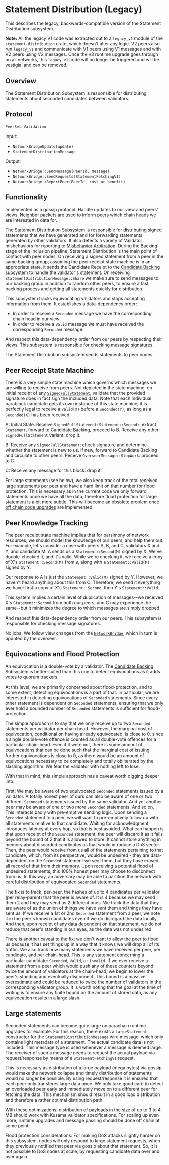 # Statement Distribution (Legacy)

This describes the legacy, backwards-compatible version of the Statement
Distribution subsystem.

**Note:** All the legacy V1 code was extracted out to a `legacy_v1` module of
the `statement-distribution` crate, which doesn't alter any logic. V2 peers also
run `legacy_v1` and communicate with V1 peers using V1 messages and with V2
peers using V2 messages. Once the v3 runtime upgrade goes through on all
networks, this `legacy_v1` code will no longer be triggered and will be
vestigial and can be removed.

## Overview

The Statement Distribution Subsystem is responsible for distributing statements about seconded candidates between validators.

## Protocol

`PeerSet`: `Validation`

Input:

- `NetworkBridgeUpdate(update)`
- `StatementDistributionMessage`

Output:

- `NetworkBridge::SendMessage(PeerId, message)`
- `NetworkBridge::SendRequests(StatementFetchingV1)`
- `NetworkBridge::ReportPeer(PeerId, cost_or_benefit)`

## Functionality

Implemented as a gossip protocol. Handle updates to our view and peers' views. Neighbor packets are used to inform peers which chain heads we are interested in data for.

The Statement Distribution Subsystem is responsible for distributing signed statements that we have generated and for forwarding statements generated by other validators. It also detects a variety of Validator misbehaviors for reporting to [Misbehavior Arbitration](../utility/misbehavior-arbitration.md). During the Backing stage of the inclusion pipeline, Statement Distribution is the main point of contact with peer nodes. On receiving a signed statement from a peer in the same backing group, assuming the peer receipt state machine is in an appropriate state, it sends the Candidate Receipt to the [Candidate Backing subsystem](candidate-backing.md) to handle the validator's statement. On receiving `StatementDistributionMessage::Share` we make sure to send messages to our backing group in addition to random other peers, to ensure a fast backing process and getting all statements quickly for distribution.

This subsystem tracks equivocating validators and stops accepting information from them. It establishes a data-dependency order:

- In order to receive a `Seconded` message we have the corresponding chain head in our view
- In order to receive a `Valid` message we must have received the corresponding `Seconded` message.

And respect this data-dependency order from our peers by respecting their views. This subsystem is responsible for checking message signatures.

The Statement Distribution subsystem sends statements to peer nodes.

## Peer Receipt State Machine

There is a very simple state machine which governs which messages we are willing to receive from peers. Not depicted in the state machine: on initial receipt of any [`SignedFullStatement`](../../types/backing.md#signed-statement-type), validate that the provided signature does in fact sign the included data. Note that each individual parablock candidate gets its own instance of this state machine; it is perfectly legal to receive a `Valid(X)` before a `Seconded(Y)`, as long as a `Seconded(X)` has been received.

A: Initial State. Receive `SignedFullStatement(Statement::Second)`: extract `Statement`, forward to Candidate Backing, proceed to B. Receive any other `SignedFullStatement` variant: drop it.

B: Receive any `SignedFullStatement`: check signature and determine whether the statement is new to us. if new, forward to Candidate Backing and circulate to other peers. Receive `OverseerMessage::StopWork`: proceed to C.

C: Receive any message for this block: drop it.

For large statements (see below), we also keep track of the total received large
statements per peer and have a hard limit on that number for flood protection.
This is necessary as in the current code we only forward statements once we have
all the data, therefore flood protection for large statement is a bit more
subtle. This will become an obsolete problem once [off chain code
upgrades](https://github.com/paritytech/polkadot/issues/2979) are implemented.

## Peer Knowledge Tracking

The peer receipt state machine implies that for parsimony of network resources, we should model the knowledge of our peers, and help them out. For example, let's consider a case with peers A, B, and C, validators X and Y, and candidate M. A sends us a `Statement::Second(M)` signed by X. We've double-checked it, and it's valid. While we're checking it, we receive a copy of X's `Statement::Second(M)` from `B`, along with a `Statement::Valid(M)` signed by Y.

Our response to A is just the `Statement::Valid(M)` signed by Y. However, we haven't heard anything about this from C. Therefore, we send it everything we have: first a copy of X's `Statement::Second`, then Y's `Statement::Valid`.

This system implies a certain level of duplication of messages--we received X's `Statement::Second` from both our peers, and C may experience the same--but it minimizes the degree to which messages are simply dropped.

And respect this data-dependency order from our peers. This subsystem is responsible for checking message signatures.

No jobs. We follow view changes from the [`NetworkBridge`](../utility/network-bridge.md), which in turn is updated by the overseer.

## Equivocations and Flood Protection

An equivocation is a double-vote by a validator. The [Candidate Backing](candidate-backing.md) Subsystem is better-suited than this one to detect equivocations as it adds votes to quorum trackers.

At this level, we are primarily concerned about flood-protection, and to some extent, detecting equivocations is a part of that. In particular, we are interested in detecting equivocations of `Seconded` statements. Since every other statement is dependent on `Seconded` statements, ensuring that we only ever hold a bounded number of `Seconded` statements is sufficient for flood-protection.

The simple approach is to say that we only receive up to two `Seconded` statements per validator per chain head. However, the marginal cost of equivocation, conditional on having already equivocated, is close to 0, since a single double-vote offence is counted as all double-vote offences for a particular chain-head. Even if it were not, there is some amount of equivocations that can be done such that the marginal cost of issuing further equivocations is close to 0, as there would be an amount of equivocations necessary to be completely and totally obliterated by the slashing algorithm. We fear the validator with nothing left to lose.

With that in mind, this simple approach has a caveat worth digging deeper into.

First: We may be aware of two equivocated `Seconded` statements issued by a validator. A totally honest peer of ours can also be aware of one or two different `Seconded` statements issued by the same validator. And yet another peer may be aware of one or two _more_ `Seconded` statements. And so on. This interacts badly with pre-emptive sending logic. Upon sending a `Seconded` statement to a peer, we will want to pre-emptively follow up with all statements relative to that candidate. Waiting for acknowledgment introduces latency at every hop, so that is best avoided. What can happen is that upon receipt of the `Seconded` statement, the peer will discard it as it falls beyond the bound of 2 that it is allowed to store. It cannot store anything in memory about discarded candidates as that would introduce a DoS vector. Then, the peer would receive from us all of the statements pertaining to that candidate, which, from its perspective, would be undesired - they are data-dependent on the `Seconded` statement we sent them, but they have erased all record of that from their memory. Upon receiving a potential flood of undesired statements, this 100% honest peer may choose to disconnect from us. In this way, an adversary may be able to partition the network with careful distribution of equivocated `Seconded` statements.

The fix is to track, per-peer, the hashes of up to 4 candidates per validator (per relay-parent) that the peer is aware of. It is 4 because we may send them 2 and they may send us 2 different ones. We track the data that they are aware of as the union of things we have sent them and things they have sent us. If we receive a 1st or 2nd `Seconded` statement from a peer, we note it in the peer's known candidates even if we do disregard the data locally. And then, upon receipt of any data dependent on that statement, we do not reduce that peer's standing in our eyes, as the data was not undesired.

There is another caveat to the fix: we don't want to allow the peer to flood us because it has set things up in a way that it knows we will drop all of its traffic.
We also track how many statements we have received per peer, per candidate, and per chain-head. This is any statement concerning a particular candidate: `Seconded`, `Valid`, or `Invalid`. If we ever receive a statement from a peer which would push any of these counters beyond twice the amount of validators at the chain-head, we begin to lower the peer's standing and eventually disconnect. This bound is a massive overestimate and could be reduced to twice the number of validators in the corresponding validator group. It is worth noting that the goal at the time of writing is to ensure any finite bound on the amount of stored data, as any equivocation results in a large slash.

## Large statements

Seconded statements can become quite large on parachain runtime upgrades for
example. For this reason, there exists a `LargeStatement` constructor for the
`StatementDistributionMessage` wire message, which only contains light metadata
of a statement. The actual candidate data is not included. This message type is
used whenever a message is deemed large. The receiver of such a message needs to
request the actual payload via request/response by means of a
`StatementFetchingV1` request.

This is necessary as distribution of a large payload (mega bytes) via gossip
would make the network collapse and timely distribution of statements would no
longer be possible. By using request/response it is ensured that each peer only
transferes large data once. We only take good care to detect an overloaded
peer early and immediately move on to a different peer for fetching the data.
This mechanism should result in a good load distribution and therefore a rather
optimal distribution path.

With these optimizations, distribution of payloads in the size of up to 3 to 4
MB should work with Kusama validator specifications. For scaling up even more,
runtime upgrades and message passing should be done off chain at some point.

Flood protection considerations: For making DoS attacks slightly harder on this
subsystem, nodes will only respond to large statement requests, when they
previously notified that peer via gossip about that statement. So, it is not
possible to DoS nodes at scale, by requesting candidate data over and over
again.
